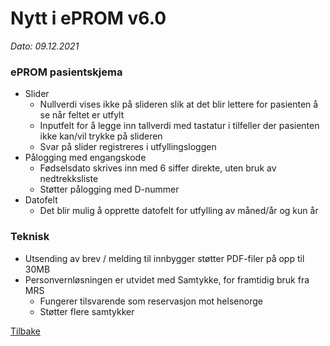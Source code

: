 # Nytt i ePROM v6.0
*Dato: 09.12.2021*

### ePROM pasientskjema
* Slider
  * Nullverdi vises ikke på slideren slik at det blir lettere for pasienten å se når feltet er utfylt
  * Inputfelt for å legge inn tallverdi med tastatur i tilfeller der pasienten ikke kan/vil trykke på slideren
  * Svar på slider registreres i utfyllingsloggen
* Pålogging med engangskode
  * Fødselsdato skrives inn med 6 siffer direkte, uten bruk av nedtrekksliste
  * Støtter pålogging med D-nummer
* Datofelt
  * Det blir mulig å opprette datofelt for utfylling av måned/år og kun år  

### Teknisk
* Utsending av brev / melding til innbygger støtter PDF-filer på opp til 30MB
* Personvernløsningen er utvidet med Samtykke, for framtidig bruk fra MRS
  * Fungerer tilsvarende som reservasjon mot helsenorge
  * Støtter flere samtykker

[Tilbake](../)

